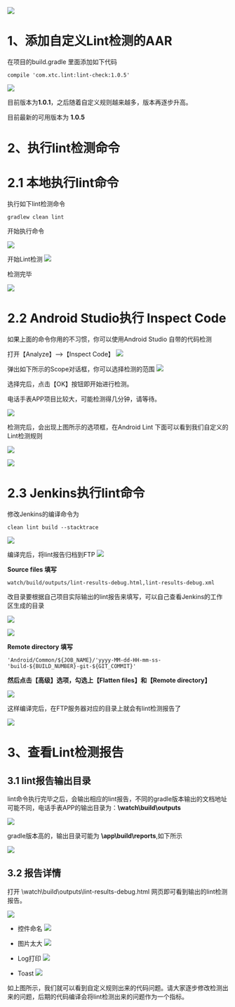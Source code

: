 ![](custom_lint.png)

# 1、添加自定义Lint检测的AAR

在项目的build.gradle 里面添加如下代码

```
compile 'com.xtc.lint:lint-check:1.0.5'
```

![](http://doc.stip.bbkedu.com/uploads/a42a29573dede35ee704b1a2011cfd5e.png)

目前版本为**1.0.1**，之后随着自定义规则越来越多，版本再逐步升高。

目前最新的可用版本为 **1.0.5**



# 2、执行lint检测命令

# 2.1 本地执行lint命令

执行如下lint检测命令

```
gradlew clean lint
```

开始执行命令

![](http://doc.stip.bbkedu.com/uploads/4d61f8d9cfae36aec2facfe1ac9d3b85.png)

开始Lint检测
![](http://doc.stip.bbkedu.com/uploads/f6f6ec033ccff9651d431b41ffb8ff63.png)


检测完毕

![](http://doc.stip.bbkedu.com/uploads/e6eaf47bbfb4c6801b3f7a4fd7a1fb9e.png)



# 2.2 Android Studio执行 Inspect Code
如果上面的命令你用的不习惯，你可以使用Android Studio 自带的代码检测

打开【Analyze】-->【Inspect Code】
![](http://doc.stip.bbkedu.com/uploads/676118dccb4511d42c04afd26d591c4e.png)

弹出如下所示的Scope对话框，你可以选择检测的范围
![](http://doc.stip.bbkedu.com/uploads/3856e02bde0905a2aa73ff1d485518f0.png)

选择完后，点击【OK】按钮即开始进行检测。

电话手表APP项目比较大，可能检测得几分钟，请等待。

![](http://doc.stip.bbkedu.com/uploads/9c09d56b8a29d48d956bb6b3934a4376.png)

检测完后，会出现上图所示的选项框，在Android Lint 下面可以看到我们自定义的Lint检测规则


![](http://doc.stip.bbkedu.com/uploads/430ff89d2157b84c4d36e6dab9bb85d4.png)

![](http://doc.stip.bbkedu.com/uploads/6ac41ccafc917b3e9ba6a11c7b5feb61.png)



# 2.3 Jenkins执行lint命令
修改Jenkins的编译命令为

```shell
clean lint build --stacktrace
```

![](http://doc.stip.bbkedu.com/uploads/87622c29c7d93a21c8580b37fdea4603.png)

编译完后，将lint报告归档到FTP
![](http://doc.stip.bbkedu.com/uploads/c10324d3c0e45e49e9bdae94eaba0d2b.png)

**Source files 填写**
```
watch/build/outputs/lint-results-debug.html,lint-results-debug.xml
```

改目录要根据自己项目实际输出的lint报告来填写，可以自己查看Jenkins的工作区生成的目录

![](http://doc.stip.bbkedu.com/uploads/f2e5de5344dc9c1645eb6fc501b55d5e.png)

![](http://doc.stip.bbkedu.com/uploads/8286a072d4ddfd3aa6266ce12f9d5e4b.png)




**Remote directory 填写**

```
'Android/Common/${JOB_NAME}/'yyyy-MM-dd-HH-mm-ss-'build-${BUILD_NUMBER}-git-${GIT_COMMIT}'
```

**然后点击【高级】选项，勾选上【Flatten files】和【Remote directory】**

![](http://doc.stip.bbkedu.com/uploads/737639bf1d9a61a5eba3d5fb7550e8ba.png)


这样编译完后，在FTP服务器对应的目录上就会有lint检测报告了

![](http://doc.stip.bbkedu.com/uploads/9de7d257e510e46f380d943e19d4d681.png)





# 3、查看Lint检测报告

## 3.1 lint报告输出目录
lint命令执行完毕之后，会输出相应的lint报告，不同的gradle版本输出的文档地址可能不同，电话手表APP的输出目录为：**\watch\build\outputs**

![](http://doc.stip.bbkedu.com/uploads/3af1c59e91c5901902a4a29aa2283697.png)


gradle版本高的，输出目录可能为  **\app\build\reports**,如下所示

![](http://doc.stip.bbkedu.com/uploads/225106229e9b0cdc598338f13820bbf3.png)

## 3.2 报告详情

打开 \watch\build\outputs\lint-results-debug.html 网页即可看到输出的lint检测报告。

![](http://doc.stip.bbkedu.com/uploads/c6b9af1c3386ceac7a53c3e10836bca5.png)



+ 控件命名
![](http://doc.stip.bbkedu.com/uploads/4ba77b413fa5c0a6844234383639979c.png)

+ 图片太大
![](http://doc.stip.bbkedu.com/uploads/be69152762383c71bd95efb7ef570d8d.png)

+ Log打印
![](http://doc.stip.bbkedu.com/uploads/621979aac6ced9d16eb0fc5fb4c3dd02.png)

+ Toast
![](http://doc.stip.bbkedu.com/uploads/f139b850121f9b219868e8f1efe0a63a.png)


如上图所示，我们就可以看到自定义规则出来的代码问题。请大家逐步修改检测出来的问题，后期的代码编译会将lint检测出来的问题作为一个指标。